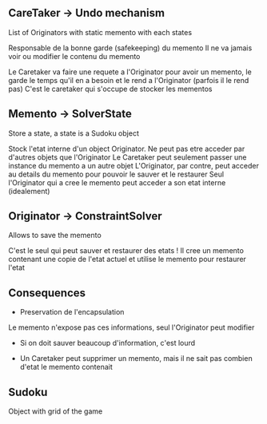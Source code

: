 
CareTaker -> Undo mechanism
---------
List of Originators with static memento with each states

Responsable de la bonne garde (safekeeping) du memento
Il ne va jamais voir ou modifier le contenu du memento

Le Caretaker va faire une requete a l'Originator pour avoir un memento, le garde le temps
qu'il en a besoin et le rend a l'Originator (parfois il le rend pas)
C'est le caretaker qui s'occupe de stocker les mementos

Memento -> SolverState
-------
Store a state, a state is a Sudoku object

Stock l'etat interne d'un object Originator.
Ne peut pas etre acceder par d'autres objets que l'Originator
Le Caretaker peut seulement passer une instance du memento a un autre objet
L'Originator, par contre, peut acceder au details du memento pour pouvoir le sauver et le restaurer
Seul l'Originator qui a cree le memento peut acceder a son etat interne (idealement)


Originator -> ConstraintSolver
----------
Allows to save the memento

C'est le seul qui peut sauver et restaurer des etats !
Il cree un memento contenant une copie de l'etat actuel
et utilise le memento pour restaurer l'etat

Consequences
------------

- Preservation de l'encapsulation

Le memento n'expose pas ces informations, seul l'Originator peut modifier

- Si on doit sauver beaucoup d'information, c'est lourd

- Un Caretaker peut supprimer un memento, mais il ne sait pas combien d'etat le memento contenait

Sudoku
------
Object with grid of the game

